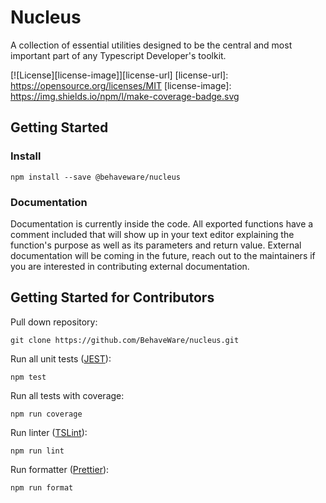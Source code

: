 # Nucleus

A collection of essential utilities designed to be the central and most important part of any Typescript Developer's toolkit.

[![License][license-image]][license-url]
[license-url]: https://opensource.org/licenses/MIT
[license-image]: https://img.shields.io/npm/l/make-coverage-badge.svg

## Getting Started

### Install

```shell
npm install --save @behaveware/nucleus
```

### Documentation

Documentation is currently inside the code. All exported functions have a comment included that will show up in your text editor explaining the function's purpose as well as its parameters and return value. External documentation will be coming in the future, reach out to the maintainers if you are interested in contributing external documentation.

## Getting Started for Contributors

Pull down repository:

```shell
git clone https://github.com/BehaveWare/nucleus.git
```

Run all unit tests ([JEST](https://jestjs.io/)):

```shell
npm test
```

Run all tests with coverage:

```shell
npm run coverage
```

Run linter ([TSLint](https://palantir.github.io/tslint/)):

```shell
npm run lint
```

Run formatter ([Prettier](https://prettier.io/)):

```shell
npm run format
```
